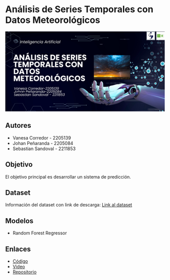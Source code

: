 # Análisis de Series Temporales con Datos Meteorológicos

![Banner](Baner.jpeg)

## Autores
- Vanesa Corredor - 2205139
- Johan Peñaranda - 2205084
- Sebastian Sandoval - 2211853

## Objetivo
El objetivo principal es desarrollar un sistema de predicción.

## Dataset
Información del dataset con link de descarga:
[Link al dataset](https://drive.google.com/drive/folders/1GksygoaCJrKfyvzbmaM-rpBPHZuYbYyK)

## Modelos
- Random Forest Regressor

## Enlaces
- [Código](https://github.com/Johanspb/proyecto_IA/blob/ffaf81e3bf5125249486de44f3663efe480ef9b1/codigo.ipynb)
- [Video](https://youtu.be/yhCh_ztIBEY)
- [Repositorio](https://github.com/Johanspb/proyecto_IA?tab=readme-ov-file)
